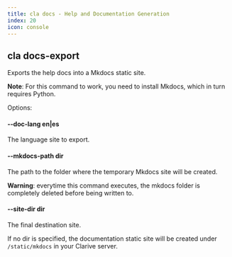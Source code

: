 ```yaml
---
title: cla docs - Help and Documentation Generation
index: 20
icon: console
---
```


## cla docs-export

Exports the help docs into a Mkdocs static site.

**Note**: For this command to work, you need to install Mkdocs, which
in turn requires Python.

Options:

#### --doc-lang en|es

The language site to export.

#### --mkdocs-path dir

The path to the folder where the
temporary Mkdocs site will be created.

**Warning**: everytime this command executes, the
mkdocs folder is completely deleted before being written to.

#### --site-dir dir

The final destination site.

If no dir is specified, the documentation
static site will be created under
`/static/mkdocs` in your Clarive server.

